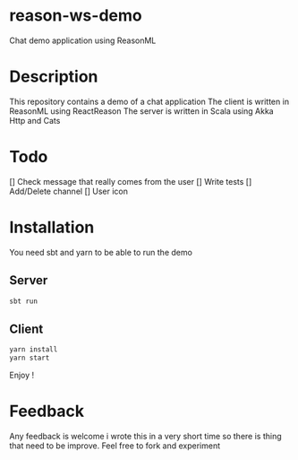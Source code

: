 # reason-ws-demo
Chat demo application using ReasonML

# Description

This repository contains a demo of a chat application
The client is written in ReasonML using ReactReason
The server is written in Scala using Akka Http and Cats


# Todo

[] Check message that really comes from the user
[] Write tests
[] Add/Delete channel
[] User icon

# Installation

You need sbt and yarn to be able to run the demo

## Server

```sh
sbt run
```

## Client

```sh
yarn install
yarn start
```

Enjoy !

# Feedback

Any feedback is welcome i wrote this in a very short time so there is thing that need to be improve.
Feel free to fork and experiment